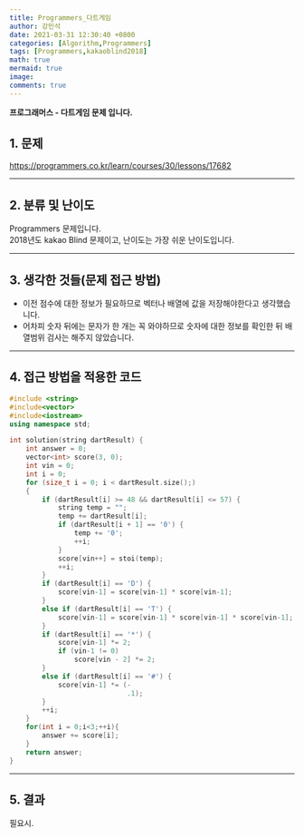 ```yaml
---
title: Programmers_다트게임
author: 강민석
date: 2021-03-31 12:30:40 +0800
categories: [Algorithm,Programmers]
tags: [Programmers,kakaoblind2018]
math: true
mermaid: true
image: 
comments: true
---
```


**프로그래머스 - 다트게임 문제 입니다.**

## 1. 문제
<https://programmers.co.kr/learn/courses/30/lessons/17682>






-----  

## 2. 분류 및 난이도

Programmers 문제입니다.  
2018년도 kakao Blind 문제이고, 난이도는 가장 쉬운 난이도입니다.


-----  

## 3. 생각한 것들(문제 접근 방법)

- 이전 점수에 대한 정보가 필요하므로 벡터나 배열에 값을 저장해야한다고 생각했습니다.
- 어차피 숫자 뒤에는 문자가 한 개는 꼭 와야하므로 숫자에 대한 정보를 확인한 뒤 배열범위 검사는 해주지 않았습니다.

-----  

## 4. 접근 방법을 적용한 코드

```c++
#include <string>
#include<vector>
#include<iostream>
using namespace std;

int solution(string dartResult) {
    int answer = 0;
    vector<int> score(3, 0);
    int vin = 0;
    int i = 0;
    for (size_t i = 0; i < dartResult.size();)
    {
        if (dartResult[i] >= 48 && dartResult[i] <= 57) {
            string temp = "";
            temp += dartResult[i];
            if (dartResult[i + 1] == '0') {
                temp += '0';
                ++i;
            }
            score[vin++] = stoi(temp);
            ++i;
        }
        if (dartResult[i] == 'D') {
            score[vin-1] = score[vin-1] * score[vin-1];
        }
        else if (dartResult[i] == 'T') {
            score[vin-1] = score[vin-1] * score[vin-1] * score[vin-1];
        }
        if (dartResult[i] == '*') {
            score[vin-1] *= 2;
            if (vin-1 != 0)
                score[vin - 2] *= 2;
        }
        else if (dartResult[i] == '#') {
            score[vin-1] *= (-
                             .1);
        }
        ++i;
    }
    for(int i = 0;i<3;++i){
        answer += score[i];
    }
    return answer;
}
```
-----

## 5. 결과

필요시.














 
